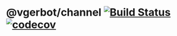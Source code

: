 # @vgerbot/channel [![Build Status](https://travis-ci.com/y1j2x34/channel-ts.svg?branch=master)](https://travis-ci.com/y1j2x34/channel-ts) [![codecov](https://codecov.io/gh/y1j2x34/channel-ts/branch/master/graph/badge.svg?token=fPomBmOknB)](https://codecov.io/gh/y1j2x34/channel-ts)
